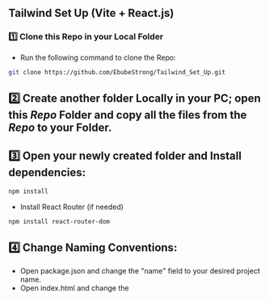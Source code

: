 ## Tailwind Set Up (Vite + React.js)
### 1️⃣ **Clone this Repo in your Local Folder**
 - Run the following command to clone the Repo:
```sh
git clone https://github.com/EbubeStrong/Tailwind_Set_Up.git
```

## 2️⃣ Create another folder Locally in your PC; open this *Repo* Folder and copy all the files from the *Repo* to your Folder.


 ## 3️⃣ Open your newly created folder and Install dependencies:
  ```sh
  npm install
  ```

- Install React Router (if needed)
```sh
npm install react-router-dom
```

## 4️⃣ Change Naming Conventions:
- Open package.json and change the "name" field to your desired project name.
- Open index.html and change the <title> to your project title.

### 5️⃣ Happy Coding! After Successfully done all these, run the development server
```sh
npm run dev
```

Now you're all set! Happy coding with Tailwind and React! 😊
